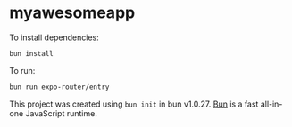 # myawesomeapp

To install dependencies:

```bash
bun install
```

To run:

```bash
bun run expo-router/entry
```

This project was created using `bun init` in bun v1.0.27. [Bun](https://bun.sh) is a fast all-in-one JavaScript runtime.
